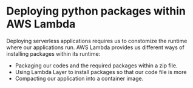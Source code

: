 # Deploying python packages within AWS Lambda 

Deploying serverless applications requires us to constomize the runtime where our applications run. 
AWS Lambda provides us different ways of installing packages within its runtime:
- Packaging our codes and the required packages within a zip file. 
- Using Lambda Layer to install packages so that our code file is more
- Compacting our application into a container image. 


